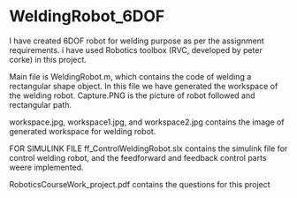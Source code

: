 # WeldingRobot_6DOF
I have created 6DOF robot for welding purpose as per the assignment requirements. i have used Robotics toolbox (RVC, developed by peter corke) in this project.

Main file is WeldingRobot.m, which contains the code of welding a rectangular shape object. In this file we have generated the workspace of the welding robot.
Capture.PNG is the picture of robot followed and rectangular path.
 
 
 workspace.jpg,  workspace1.jpg, and  workspace2.jpg contains the image of generated workspace for welding robot.
 
 FOR SIMULINK FILE
ff_ControlWeldingRobot.slx contains the simulink  file for control welding robot, and the feedforward and feedback control parts weere implemented.

RoboticsCourseWork_project.pdf contains the questions for this project
